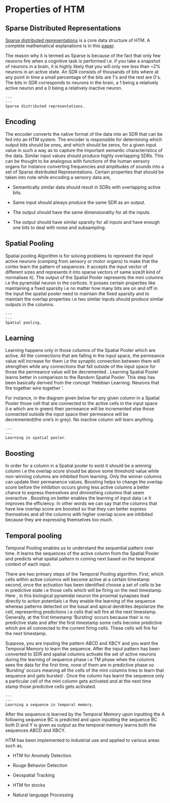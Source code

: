 # Properties of HTM

## Sparse Distributed Representations 

[Sparse distributed representations](https://numenta.com/assets/pdf/biological-and-machine-intelligence/BaMI-SDR.pdf) is a core data structure of HTM. A complete mathematical explanations is in this [paper](https://arxiv.org/pdf/1503.07469.pdf).

The reason why it is termed as Sparse is because of the fact that only few neurons fire when a cognitive task is performed i.e. if you take a snapshot of neurons in a brain, it is highly likely that you will only see less than ~2% neurons in an active state. An SDR consists of thousands of bits where at any point in time a small percentage of the bits are 1's and the rest are 0's. The bits in SDR corresponds to neurons in the brain, a 1 being a relatively active neuron and a 0 being a relatively inactive neuron. 

```{figure} images/sdr.png
---
---
Sparse distributed representations.
```  

## Encoding

The encoder converts the native format of the data into an SDR that can be fed into an HTM system. The encoder is responsible for determining which output bits should be ones, and which should be zeros, for a given input value in such a way as to capture the important semantic characteristics of the data. Similar input values should produce highly overlapping SDRs. This can be thought to be analogous with functions of the human sensory organs for instance converting frequencies and amplitudes of sounds into a set of Sparse distributed Representations. Certain properties that should be taken into note while encoding a sensory data are,

- Semantically similar data should result in SDRs with overlapping active bits.

- Same input should always produce the same SDR as an output.

- The output should have the same dimensionality for all the inputs.

- The output should have similar sparsity for all inputs and have enough one bits to deal with noise and subsampling.

## Spatial Pooling

Spatial pooling Algorithm is for solving problems to represent the input active neurons (comping from sensory or motor organs) to make that the cortex learn the pattern of sequences. It accepts the input vector of different sizes and represents it into sparse vectors of same size(It kind of normalises it). The output of the Spatial Pooler represents the mini columns i.e the pyramidal neuron in the cortices. It posses certain properties like maintaining a fixed sparsity i.e no matter how many bits are on and off in the input the spatial pooler need to maintain the fixed sparsity and to maintain the overlap properties i.e two similar inputs should produce similar outputs in the columns.


```{figure} images/spooling.png
---
---
Spatial pooling.
```

## Learning

Learning happens only in those columns of the Spatial Pooler which are active. All the connections that are falling in the input space, the permeance value will increase for them i,e the synaptic connection between them will strengthen while any connections that fall outside of the input space for those the permeance value will be decremented . Learning Spatial Pooler learns better in comparison to the Random Spatial Pooler. This step has been basically derived from the concept ‘Hebbian Learning: Neurons that fire together wire together ’.

For instance, in the diagram given below for any given column in a Spatial Pooler those cell that are connected to the active cells in the input space (i.e which are in green) their permeance will be incremented else those connected outside the input space their permeance will be decremented(the one’s in grey). No inactive column will learn anything.

```{figure} images/learning.png
---
---
Learning in spatial pooler.
```

## Boosting

In order for a column in a Spatial pooler to exist it should be a winning column i.e the overlap score should be above some threshold value while non-winning columns are inhibited from learning. Only the winner columns can update their permanence values. Boosting helps to change the overlap score before the inhibition occurs giving less active columns a better chance to express themselves and diminishing columns that seem overactive . Boosting on better enables the learning of input data i.e it improves the efficiency. In other words we can say that the columns that have low overlap score are boosted so that they can better express themselves and all the columns with higher overlap score are inhibited because they are expressing themselves too much. 

## Temporal pooling

Temporal Pooling enables us to understand the sequential pattern over time. It learns the sequences of the active column from the Spatial Pooler and predicts what spatial pattern in coming next based on the temporal context of each input. 

There are two primary steps of the Temporal Pooling algorithm. First, which cells within active columns will become active at a certain timestamp second, once the activation has been identified choose a set of cells to be in predictive state i.e those cells which will be firing on the next timestamp. Here , in this biological pyramidal neuron the proximal synapses lead directly to action potentials i.e they enable the learning of the sequence whereas patterns detected on the basal and apical dendrites depolarize the cell, representing predictions i.e cells that will fire at the next timestamp. Generally, at the first timestamp ‘Bursting’ occurs because their is no predictive state and after the first timestamp some cells become predictive which are all connected to the current firing cells. These cells will fire for the next timestamp.

Suppose, you are inputing the pattern ABCD and XBCY and you want the Temporal Memory to learn the sequence. After the input pattern has been converted to SDR and spatial columns activate the set of active neurons during the learning of sequence phase i.e TM phase when the columns sees the data for the first time, none of them are in predictive phase so ‘Bursting’ occurs meaning all the cells of the mini columns tries to learn that sequence and gets bursted . Once the column has learnt the sequence only a particular cell of the mini column gets activated and at the next time stamp those predictive cells gets activated.

```{figure} images/tpooling.png
---
---
Learning a sequence in temporal memory.
```

After the sequence is learned by the Temporal Memory upon inputting the A following sequence BC is predicted and upon inputting the sequence BC both D and Y is given as output as the temporal memory learns both the sequences ABCD and XBCY.

HTM has been implemented to industrial use and applied to various areas such as,

- HTM for Anomaly Detection.

- Rouge Behavior Detection

- Geospatial Tracking

- HTM for stocks

- Natural language Processing




